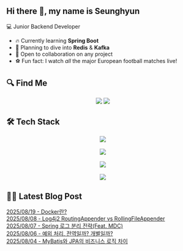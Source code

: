 

## Hi there 👋, my name is Seunghyun

💻 Junior Backend Developer

- 🔥 Currently learning **Spring Boot**
- 🌊 Planning to dive into **Redis** & **Kafka**
- 🤝 Open to collaboration on any project
- ⚽ Fun fact: I watch *all* the major European football matches live!

## 🔍 Find Me

<p align="center">
  <a href="https://cojoop.tistory.com"><img src="https://img.shields.io/badge/Tech Blog-000000?style=for-the-badge&logo=tistory&logoColor=white&link=https://winn-dev.tistory.com/"/></a>
  <a href="mailto:tmdgus8779@gmail.com"><img src="https://img.shields.io/badge/Gmail-d14836?style=for-the-badge&logo=Gmail&logoColor=white&link=mailto:tmdgus8779@gmail.com"/></a>
</p>

## 🛠️ Tech Stack

<div align="center">
  <img src="https://go-skill-icons.vercel.app/api/icons?i=html,css,bootstrap,js,jquery" />
</div>
&nbsp;
<div align="center">
  <img src="https://go-skill-icons.vercel.app/api/icons?i=py,java,flask,spring,mysql,oracle" />
</div>
&nbsp;
<div align="center">
  <img src="https://skillicons.dev/icons?i=docker,git,github,ubuntu" />
</div>
&nbsp;
<div align="center">
  <img src="https://go-skill-icons.vercel.app/api/icons?i=dbeaver,eclipse,idea,vscode,vim,postman" />
</div>

## ✍🏻 Latest Blog Post

[2025/08/19 - Docker란?](https://cojoop.tistory.com/entry/Docker%EB%9E%80) <br/>
[2025/08/08 - Log4j2 RoutingAppender vs RollingFileAppender](https://cojoop.tistory.com/entry/Log4j2-RoutingAppender-vs-RollingFileAppender) <br/>
[2025/08/07 - Spring 로그 분리 전략(Feat. MDC)](https://cojoop.tistory.com/entry/Spring-%EB%A1%9C%EA%B7%B8-%EB%B6%84%EB%A6%AC-%EC%A0%84%EB%9E%B5Feat-MDC) <br/>
[2025/08/06 - 예외 처리, 전역일까? 개별일까?](https://cojoop.tistory.com/entry/%EC%98%88%EC%99%B8-%EC%B2%98%EB%A6%AC-%EC%A0%84%EC%97%AD%EC%9D%BC%EA%B9%8C-%EA%B0%9C%EB%B3%84%EC%9D%BC%EA%B9%8C) <br/>
[2025/08/04 - MyBatis와 JPA의 비즈니스 로직 차이](https://cojoop.tistory.com/entry/MyBatis%EC%99%80-JPA%EC%9D%98-%EB%B9%84%EC%A6%88%EB%8B%88%EC%8A%A4-%EB%A1%9C%EC%A7%81-%EC%B0%A8%EC%9D%B4) <br/>
